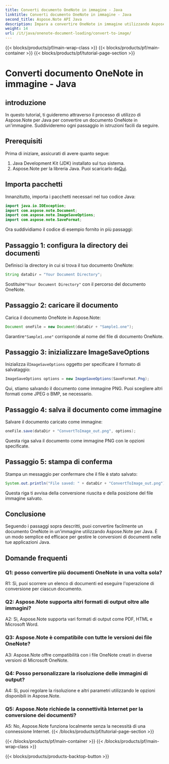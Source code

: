 ```yaml
---
title: Converti documento OneNote in immagine - Java
linktitle: Converti documento OneNote in immagine - Java
second_title: Aspose.Note API Java
description: Impara a convertire OneNote in immagine utilizzando Aspose.Note per Java. Segui semplici passaggi, carica il documento, inizializza le opzioni e salva come PNG.
weight: 14
url: /it/java/onenote-document-loading/convert-to-image/
---
```


{{< blocks/products/pf/main-wrap-class >}}
{{< blocks/products/pf/main-container >}}
{{< blocks/products/pf/tutorial-page-section >}}

# Converti documento OneNote in immagine - Java

## introduzione

In questo tutorial, ti guideremo attraverso il processo di utilizzo di Aspose.Note per Java per convertire un documento OneNote in un'immagine. Suddivideremo ogni passaggio in istruzioni facili da seguire.

## Prerequisiti

Prima di iniziare, assicurati di avere quanto segue:

1. Java Development Kit (JDK) installato sul tuo sistema.
2.  Aspose.Note per la libreria Java. Puoi scaricarlo da[Qui](https://releases.aspose.com/note/java/).

## Importa pacchetti

Innanzitutto, importa i pacchetti necessari nel tuo codice Java:

```java
import java.io.IOException;
import com.aspose.note.Document;
import com.aspose.note.ImageSaveOptions;
import com.aspose.note.SaveFormat;
```

Ora suddividiamo il codice di esempio fornito in più passaggi:

## Passaggio 1: configura la directory dei documenti

Definisci la directory in cui si trova il tuo documento OneNote:

```java
String dataDir = "Your Document Directory";
```

 Sostituire`"Your Document Directory"` con il percorso del documento OneNote.

## Passaggio 2: caricare il documento

Carica il documento OneNote in Aspose.Note:

```java
Document oneFile = new Document(dataDir + "Sample1.one");
```

 Garantire`"Sample1.one"` corrisponde al nome del file di documento OneNote.

## Passaggio 3: inizializzare ImageSaveOptions

 Inizializza il`ImageSaveOptions` oggetto per specificare il formato di salvataggio:

```java
ImageSaveOptions options = new ImageSaveOptions(SaveFormat.Png);
```

Qui, stiamo salvando il documento come immagine PNG. Puoi scegliere altri formati come JPEG o BMP, se necessario.

## Passaggio 4: salva il documento come immagine

Salvare il documento caricato come immagine:

```java
oneFile.save(dataDir + "ConvertToImage_out.png", options);
```

Questa riga salva il documento come immagine PNG con le opzioni specificate.

## Passaggio 5: stampa di conferma

Stampa un messaggio per confermare che il file è stato salvato:

```java
System.out.println("File saved: " + dataDir + "ConvertToImage_out.png");
```

Questa riga ti avvisa della conversione riuscita e della posizione del file immagine salvato.

## Conclusione

Seguendo i passaggi sopra descritti, puoi convertire facilmente un documento OneNote in un'immagine utilizzando Aspose.Note per Java. È un modo semplice ed efficace per gestire le conversioni di documenti nelle tue applicazioni Java.

## Domande frequenti

### Q1: posso convertire più documenti OneNote in una volta sola?

R1: Sì, puoi scorrere un elenco di documenti ed eseguire l'operazione di conversione per ciascun documento.

### Q2: Aspose.Note supporta altri formati di output oltre alle immagini?

A2: Sì, Aspose.Note supporta vari formati di output come PDF, HTML e Microsoft Word.

### Q3: Aspose.Note è compatibile con tutte le versioni dei file OneNote?

A3: Aspose.Note offre compatibilità con i file OneNote creati in diverse versioni di Microsoft OneNote.

### Q4: Posso personalizzare la risoluzione delle immagini di output?

A4: Sì, puoi regolare la risoluzione e altri parametri utilizzando le opzioni disponibili in Aspose.Note.

### Q5: Aspose.Note richiede la connettività Internet per la conversione dei documenti?

A5: No, Aspose.Note funziona localmente senza la necessità di una connessione Internet.
{{< /blocks/products/pf/tutorial-page-section >}}

{{< /blocks/products/pf/main-container >}}
{{< /blocks/products/pf/main-wrap-class >}}

{{< blocks/products/products-backtop-button >}}
